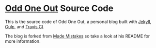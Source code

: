 # [Odd One Out](https://ox3.serek.eu) Source Code

This is the source code of Odd One Out, a personal blog built 
with [Jekyll](http://jekyllrb.com), [Gulp](http://gulpjs.com/), and 
[Travis CI](https://travis-ci.org/).

The blog is forked from [Made Mistakes](https://github.com/mmistakes/made-mistakes-jekyll) so take a look at his README for more information. 
